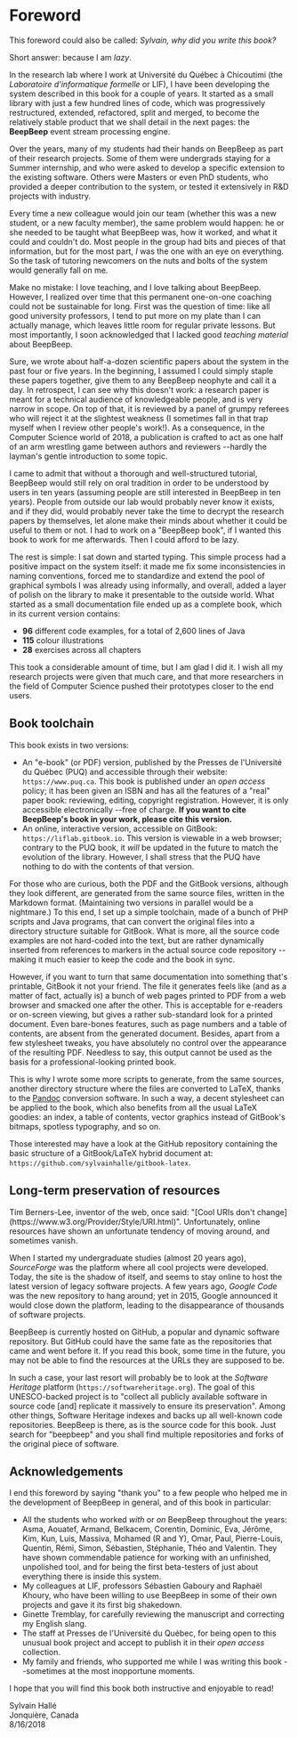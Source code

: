 Foreword
========

This foreword could also be called: *Sylvain, why did you write this book?*

Short answer: because I am *lazy*.

In the research lab where I work at Université du Québec à Chicoutimi (the *Laboratoire d'informatique formelle* or LIF), I have been developing the system described in this book for a couple of years. It started as a small library with just a few hundred lines of code, which was progressively restructured, extended, refactored, split and merged, to become the relatively stable product that we shall detail in the next pages: the **BeepBeep** event stream processing engine.

Over the years, many of my students had their hands on BeepBeep as part of their research projects. Some of them were undergrads staying for a Summer internship, and who were asked to develop a specific extension to the existing software. Others were Masters or even PhD students, who provided a deeper contribution to the system, or tested it extensively in R&D projects with industry.

Every time a new colleague would join our team (whether this was a new student, or a new faculty member), the same problem would happen: he or she needed to be taught what BeepBeep was, how it worked, and what it could and couldn't do. Most people in the group had bits and pieces of that information, but for the most part, *I* was the one with an eye on everything. So the task of tutoring newcomers on the nuts and bolts of the system would generally fall on me.

Make no mistake: I love teaching, and I love talking about BeepBeep. However, I realized over time that this permanent one-on-one coaching could not be sustainable for long. First was the question of time: like all good university professors, I tend to put more on my plate than I can actually manage, which leaves little room for regular private lessons. But most importantly, I soon acknowledged that I lacked good *teaching material* about BeepBeep.

Sure, we wrote about half-a-dozen scientific papers about the system in the past four or five years. In the beginning, I assumed I could simply staple these papers together, give them to any BeepBeep neophyte and call it a day. In retrospect, I can see why this doesn't work: a research paper is meant for a technical audience of knowledgeable people, and is very narrow in scope. On top of that, it is reviewed by a panel of grumpy referees who will reject it at the slightest weakness (I sometimes fall in that trap myself when I review other people's work!). As a consequence, in the Computer Science world of 2018, a publication is crafted to act as one half of an arm wrestling game between authors and reviewers --hardly the layman's gentle introduction to some topic.

I came to admit that without a thorough and well-structured tutorial, BeepBeep would still rely on oral tradition in order to be understood by users in ten years (assuming people are still interested in BeepBeep in ten years). People from outside our lab would probably never know it exists, and if they did, would probably never take the time to decrypt the research papers by themselves, let alone make their minds about whether it could be useful to them or not. I had to work on a "BeepBeep book", if I wanted this book to work for me afterwards. Then I could afford to be lazy.

The rest is simple: I sat down and started typing. This simple process had a positive impact on the system itself: it made me fix some inconsistencies in naming conventions, forced me to standardize and extend the pool of graphical symbols I was already using informally, and overall, added a layer of polish on the library to make it presentable to the outside world. What started as a small documentation file ended up as a complete book, which in its current version contains:

- **96** different code examples, for a total of 2,600 lines of Java
- **115** colour illustrations
- **28** exercises across all chapters

This took a considerable amount of time, but I am glad I did it. I wish all my research projects were given that much care, and that more researchers in the field of Computer Science pushed their prototypes closer to the end users.

## Book toolchain

This book exists in two versions:

- An "e-book" (or PDF) version, published by the Presses de l'Université du Québec (PUQ) and accessible through their website: `https://www.puq.ca`. This book is published under an *open access* policy; it has been given an ISBN and has all the features of a "real" paper book: reviewing, editing, copyright registration. However, it is only accessible electronically --free of charge. **If you want to cite BeepBeep's book in your work, please cite this version.**
- An online, interactive version, accessible on <!--\index{GitBook} GitBook-->GitBook<!--/i-->: `https://liflab.gitbook.io`. This version is viewable in a web browser; contrary to the PUQ book, it *will* be updated in the future to match the evolution of the library. However, I shall stress that the PUQ have nothing to do with the contents of that version.

For those who are curious, both the PDF and the GitBook versions, although they look different, are generated from the same source files, written in the Markdown format. (Maintaining two versions in parallel would be a nightmare.) To this end, I set up a simple toolchain, made of a bunch of PHP scripts and Java programs, that can convert the original files into a directory structure suitable for GitBook. What is more, all the source code examples are not hard-coded into the text, but are rather dynamically inserted from references to markers in the actual source code repository --making it much easier to keep the code and the book in sync.

However, if you want to turn that same documentation into something that's printable, GitBook it not your friend. The file it generates feels like (and as a matter of fact, actually is) a bunch of web pages printed to PDF from a web browser and smacked one after the other. This is acceptable for e-readers or on-screen viewing, but gives a rather sub-standard look for a printed document. Even bare-bones features, such as page numbers and a table of contents, are absent from the generated document. Besides, apart from a few stylesheet tweaks, you have absolutely no control over the appearance of the resulting PDF. Needless to say, this output cannot be used as the basis for a professional-looking printed book.

This is why I wrote some more scripts to generate, from the same sources, another directory structure where the files are converted to LaTeX, thanks to the [Pandoc](https://pandoc.org) <!--\index{Pandoc} conversion-->conversion<!--/i--> software. In such a way, a decent stylesheet can be applied to the book, which also benefits from all the usual LaTeX goodies: an index, a table of contents, vector graphics instead of GitBook's bitmaps, spotless typography, and so on.

Those interested may have a look at the GitHub repository containing the basic structure of a GitBook/LaTeX hybrid document at: `https://github.com/sylvainhalle/gitbook-latex`.

## Long-term preservation of resources

<!--\index{Berners-Lee, Tim} Tim Berners-Lee-->Tim Berners-Lee<!--/i-->, inventor of the web, once said: "[Cool URIs don't change](https://www.w3.org/Provider/Style/URI.html)". Unfortunately, online resources have shown an unfortunate tendency of moving around, and sometimes vanish.

When I started my undergraduate studies (almost 20 years ago), *SourceForge* was the platform where all cool projects were developed. Today, the site is the shadow of itself, and seems to stay online to host the latest version of legacy software projects. A few years ago, *Google Code* was the new repository to hang around; yet in 2015, Google announced it would close down the platform, leading to the disappearance of thousands of software projects.

BeepBeep is currently hosted on GitHub, a popular and dynamic software repository. But GitHub could have the same fate as the repositories that came and went before it. If you read this book, some time in the future, you may not be able to find the resources at the URLs they are supposed to be.

In such a case, your last resort will probably be to look at the <!--\index{Software Heritage (platform)} \textit{Software Heritage}-->*Software Heritage*<!--/i--> platform (`https://softwareheritage.org`). The goal of this UNESCO-backed project is to "collect all publicly available software in source code [and] replicate it massively to ensure its preservation". Among other things, Software Heritage indexes and backs up all well-known code repositories. BeepBeep is there, as is the source code for this book. Just search for "beepbeep" and you shall find multiple repositories and forks of the original piece of software.

## Acknowledgements

I end this foreword by saying "thank you" to a few people who helped me in the development of BeepBeep in general, and of this book in particular:

- All the students who worked *with* or *on* BeepBeep throughout the years: Asma,
Aouatef, Armand, Belkacem, Corentin, Dominic, Eva, Jérôme, Kim, Kun, Luis, Massiva, Mohamed (R and Y), Omar, Paul, Pierre-Louis, Quentin, Rémi, Simon, Sébastien, Stéphanie, Théo and Valentin. They have shown commendable patience for working with an unfinished, unpolished tool, and for being the first beta-testers of just about everything there is inside this system.
- My colleagues at LIF, professors Sébastien Gaboury and Raphaël Khoury, who have been willing to use BeepBeep in some of their own projects and gave it its first big shakedown.
- Ginette Tremblay, for carefully reviewing the manuscript and correcting my English slang.
- The staff at Presses de l'Université du Québec, for being open to this unusual book project and accept to publish it in their *open access* collection.
- My family and friends, who supported me while I was writing this book --sometimes at the most inopportune moments.

I hope that you will find this book both instructive and enjoyable to read!

<!-- Leave the two spaces at the end of the following lines. They tell Pandoc
     to break lines-->
  
  
Sylvain Hallé  
Jonquière, Canada  
8/16/2018


<!-- :wrap=soft: -->